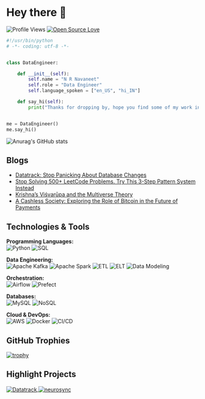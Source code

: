 # Hey there 👋

![Profile Views](https://komarev.com/ghpvc/?username=nrnavaneet&label=Profile%20Views&color=blue&style=flat-square)
[![Open Source Love](https://badges.frapsoft.com/os/v1/open-source.svg?v=102)](https://github.com/ellerbrock/open-source-badge/)

```python
#!/usr/bin/python
# -*- coding: utf-8 -*-


class DataEngineer:

    def __init__(self):
        self.name = "N R Navaneet"
        self.role = "Data Engineer"
        self.language_spoken = ["en_US", "hi_IN"]

    def say_hi(self):
        print("Thanks for dropping by, hope you find some of my work interesting.")


me = DataEngineer()
me.say_hi()
```
![Anurag's GitHub stats](https://github-readme-stats.vercel.app/api?username=nrnavaneet&show_icons=true&theme=transparent)

## Blogs

- [Datatrack: Stop Panicking About Database Changes](https://medium.com/@navaneetnr/datatrack-stop-panicking-about-database-changes-d7449d1ee529)
- [Stop Solving 500+ LeetCode Problems. Try This 3-Step Pattern System Instead](https://medium.com/@navaneetnr/stop-solving-500-leetcode-problems-try-this-3-step-pattern-system-instead-3c463f8cc602)
- [Krishna’s Viśvarūpa and the Multiverse Theory](https://medium.com/@navaneetnr/krishnas-vi%C5%9Bvar%C5%ABpa-and-the-multiverse-theory-an-ancient-vision-of-infinite-realities-7df103fead68)
- [A Cashless Society: Exploring the Role of Bitcoin in the Future of Payments](https://medium.com/@navaneetnr/a-cashless-society-exploring-the-role-of-bitcoin-in-the-future-of-payments-593669cce190)


## Technologies & Tools

**Programming Languages:**  
![Python](https://img.shields.io/badge/Code-Python-informational?style=flat&logo=python&logoColor=white&color=6aa6f8)
![SQL](https://img.shields.io/badge/Code-SQL-informational?style=flat&logo=sqlite&logoColor=white&color=6aa6f8)

**Data Engineering:**  
![Apache Kafka](https://img.shields.io/badge/Stream-Apache_Kafka-informational?style=flat&logo=apache-kafka&logoColor=white&color=6aa6f8)
![Apache Spark](https://img.shields.io/badge/Compute-Apache_Spark-informational?style=flat&logo=apache-spark&logoColor=white&color=6aa6f8)
![ETL](https://img.shields.io/badge/Process-ETL-informational?style=flat&logo=dataiku&logoColor=white&color=6aa6f8)
![ELT](https://img.shields.io/badge/Process-ELT-informational?style=flat&logo=dataiku&logoColor=white&color=6aa6f8)
![Data Modeling](https://img.shields.io/badge/Modeling-Data_Modeling-informational?style=flat&logo=databricks&logoColor=white&color=6aa6f8)

**Orchestration:**  
![Airflow](https://img.shields.io/badge/Orchestration-Apache_Airflow-informational?style=flat&logo=apache-airflow&logoColor=white&color=6aa6f8)
![Prefect](https://img.shields.io/badge/Orchestration-Prefect-informational?style=flat&logo=prefect&logoColor=white&color=6aa6f8)

**Databases:**  
![MySQL](https://img.shields.io/badge/DB-MySQL-informational?style=flat&logo=mysql&logoColor=white&color=6aa6f8)
![NoSQL](https://img.shields.io/badge/DB-NoSQL-informational?style=flat&logo=mongodb&logoColor=white&color=6aa6f8)

**Cloud & DevOps:**  
![AWS](https://img.shields.io/badge/Cloud-AWS-informational?style=flat&logo=amazon-aws&logoColor=white&color=6aa6f8)
![Docker](https://img.shields.io/badge/DevOps-Docker-informational?style=flat&logo=docker&logoColor=white&color=6aa6f8)
![CI/CD](https://img.shields.io/badge/DevOps-CI%2FCD-informational?style=flat&logo=gitlab&logoColor=white&color=6aa6f8)

<!-- ## &#x1f4c8; GitHub Stats

<a href="https://github.com/nrnavaneet/nrnavaneeta">
  <img align="center" src="https://github-readme-stats.vercel.app/api/top-langs/?username=nrnavaneet&hide=c%2B%2B,c,matlab,assembly&title_color=6aa6f8&text_color=8a919a&icon_color=6aa6f8&bg_color=22272e" alt="Navaneet's GitHub Stats" />
</a>

<a href="https://github.com/nrnavaneet/nrnavaneet">
  <img align="center" src="https://github-readme-stats.vercel.app/api?username=nrnavaneet&show_icons=true&line_height=27&count_private=true&title_color=6aa6f8&text_color=8a919a&icon_color=6aa6f8&bg_color=22272e" alt="Navaneet's GitHub Stats" />
</a> -->

## GitHub Trophies

[![trophy](https://github-profile-trophy.vercel.app/?username=nrnavaneet&theme=nord&column=7)](https://github.com/ryo-ma/github-profile-trophy)

## Highlight Projects

<a href="https://github.com/nrnavaneet/datatrack">
  <img align="center" src="https://github-readme-stats.vercel.app/api/pin/?username=nrnavaneet&repo=datatrack&show_icons=true&line_height=27&title_color=6aa6f8&text_color=8a919a&icon_color=6aa6f8&bg_color=22272e" alt="Datatrack" />
</a>
<a href="https://github.com/nrnavaneet/neurosync">
  <img align="center" src="https://github-readme-stats.vercel.app/api/pin/?username=nrnavaneet&repo=neurosync&show_icons=true&line_height=27&title_color=6aa6f8&text_color=8a919a&icon_color=6aa6f8&bg_color=22272e" alt="neurosync" />
</a>

